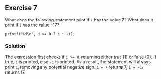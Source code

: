 ## Exercise 7
What does the following statement print if `i` has the value 7? What does it print if `i` has the value -17?
```
printf("%d\n", i >= 0 ? i : -i);
```

### Solution
The expression first checks if `i >= 0`, returning either true (1) or false (0). If true, `i` is printed, else `-i` is printed. As a result, the statement will always print `i`, removing any potential negative sign. `i = 7` returns 7, `i = -17` returns 17.
